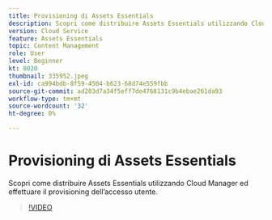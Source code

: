 ```yaml
---
title: Provisioning di Assets Essentials
description: Scopri come distribuire Assets Essentials utilizzando Cloud Manager ed effettuare il provisioning dell’accesso utente.
version: Cloud Service
feature: Assets Essentials
topic: Content Management
role: User
level: Beginner
kt: 8020
thumbnail: 335952.jpeg
exl-id: ca994bdb-8f59-4504-b623-68d74e559fbb
source-git-commit: ad203d7a34f5eff7de4768131c9b4ebae261da93
workflow-type: tm+mt
source-wordcount: '32'
ht-degree: 0%

---
```


# Provisioning di Assets Essentials

Scopri come distribuire Assets Essentials utilizzando Cloud Manager ed effettuare il provisioning dell’accesso utente.

>[!VIDEO](https://video.tv.adobe.com/v/335952/?quality=9&learn=on)
